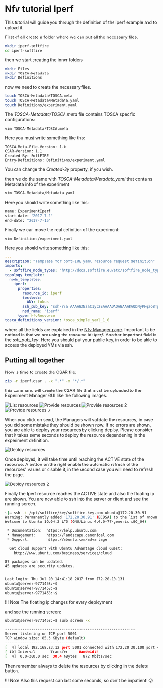 # Nfv tutorial Iperf

This tutorial will guide you through the definition of the iperf example and to upload it.

First of all create a folder where we can put all the necessary files.

```sh
mkdir iperf-softfire
cd iperf-softfire
```

then we start creating the inner folders

```sh
mkdir Files
mkdir TOSCA-Metadata
mkdir Definitions
```

now we need to create the necessary files.

```sh
touch TOSCA-Metadata/TOSCA.meta
touch TOSCA-Metadata/Metadata.yaml
touch Definitions/experiment.yaml
```

The _TOSCA-Metadata/TOSCA.meta_ file contains TOSCA specific configurations:

```sh
vim TOSCA-Metadata/TOSCA.meta
```

Here you must write something like this:

```sh
TOSCA-Meta-File-Version: 1.0
CSAR-Version: 1.1
Created-By: SoftFIRE
Entry-Definitions: Definitions/experiment.yaml
```

You can change the _Created-By_ property, if you wish.

then we do the same with _TOSCA-Metadata/Metadata.yaml_ that contains Metadata info of the experiment

```sh
vim TOSCA-Metadata/Metadata.yaml
```

Here you should write something like this:

```sh
name: ExperimentIperf
start-date: "2017-7-2"
end-date: "2017-7-15"
```

Finally we can move the real definition of the experiment:

```sh
vim Definitions/experiment.yaml
```

Here you should write something like this:

```yaml
---
description: "Template for SoftFIRE yaml resource request definition"
imports:
  - softfire_node_types: "http://docs.softfire.eu/etc/softfire_node_types.yaml"
topology_template:
  node_templates:
    iperf:
      properties:
        resource_id: iperf
        testbeds:
          ANY: fokus
        ssh_pub_key: "ssh-rsa AAAAB3NzaC1yc2EAAAADAQABAAABAQDNyPHgao8TpwOuEYo497w7kKOztMiRQ9m59ZBZr7Xnb6LWcIhjuqrxlFmNlluw7V1+hot6RA6psh2xPC/+urTfevIY6p8pOZmPtMToZmP2/5BPVkBAHAUISU/BZxDAM75QX14CHg/4imcfLxzLyx4XY0SjwfrxtqTTJJW2khKJ5eNoMHnw9+NwNiM1BY9A1khZ2WXZMAlG8+NkZU+UZhIiyHWYZQU8ZrC02qI/zFfaGFX7OC/yDGbZOeGV/cuissvai4vn8gtS1Stdj+QJZ/Mcl3t2A65FlW8oSYzih+OrxLsvJ2w8dxBBdw39lPcihb3e8Za29aiKMrUINleVJ82P"
        nsd_name: "iperf"
      type: NfvResource
tosca_definitions_version: tosca_simple_yaml_1_0
```

where all the fields are explained in the [Nfv Manager page](nfv-manager.md). Important to be noticed is that we are using the resource id: _*iperf*_. Another important field is the _*ssh_pub_key*_. Here you should put your public key, in order to be able to access the deployed VMs via ssh.

## Putting all together

Now is time to create the CSAR file:

```sh
zip -r iperf.csar . -x ".*" -x "*/.*"
```

this command will create the CSAR file that must be uploaded to the Experiment Manager GUI like the following images.

![List resources](img/tutorial-nfv-iperf-1.png)
![Provide resources](img/tutorial-nfv-iperf-2.png)
![Provide resources 2](img/tutorial-nfv-iperf-3.png)
![Provide resources 3](img/tutorial-nfv-iperf-4.png)


When you click on send, the Managers will validate the resources, in case you did some mistake they should be shown now. If no errors are shown, you are able to deploy your resources by clicking deploy. Please consider that it takes some seconds to deploy the resource dependening in the experiment definition.

![Deploy resources](img/tutorial-nfv-iperf-5.png)

Once deployed, it will take time until reaching the ACTIVE state of the resource. A button on the right enable the automatic refresh of the resources' values or disable it, in the second case you will need to refresh the page.

![Deploy resources 2](img/tutorial-nfv-iperf-6.png)

Finally the Iperf resource reaches the ACTIVE state and also the floating ip are shown. You are now able to ssh into the server or client and see the running screen.

```sh
~|⇒ ssh -i /opt/softfire/key/softfire-key.pem ubuntu@172.20.30.91
Warning: Permanently added '172.20.30.91' (ECDSA) to the list of known hosts.
Welcome to Ubuntu 16.04.2 LTS (GNU/Linux 4.4.0-77-generic x86_64)

 * Documentation:  https://help.ubuntu.com
 * Management:     https://landscape.canonical.com
 * Support:        https://ubuntu.com/advantage

  Get cloud support with Ubuntu Advantage Cloud Guest:
    http://www.ubuntu.com/business/services/cloud

87 packages can be updated.
45 updates are security updates.


Last login: Thu Jul 20 14:41:18 2017 from 172.20.10.131
ubuntu@server-9771458:~$
ubuntu@server-9771458:~$
ubuntu@server-9771458:~$
```

!!! Note
    The floating ip changes for every deployment

and see the running screen:

```sh
ubuntu@server-9771458:~$ sudo screen -x

------------------------------------------------------------
Server listening on TCP port 5001
TCP window size: 85.3 KByte (default)
------------------------------------------------------------
[  4] local 192.168.23.12 port 5001 connected with 172.20.30.100 port 47270
[ ID] Interval       Transfer     Bandwidth
[  4]  0.0-300.0 sec  30.4 GBytes   872 Mbits/sec
```

Then remember always to delete the resources by clicking in the delete button.

!!! Note
    Also this request can last some seconds, so don't be impatient! :stuck_out_tongue_winking_eye:
